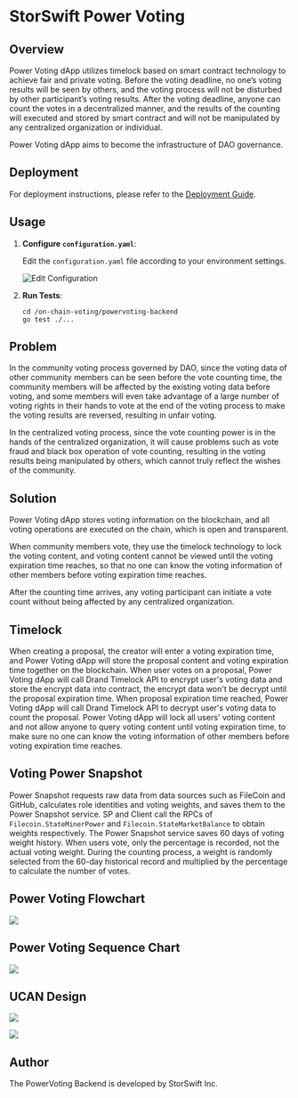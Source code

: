 # StorSwift Power Voting

## Overview

Power Voting dApp utilizes timelock based on smart contract technology to achieve fair and private voting. Before the voting deadline, no one’s voting results will be seen by others, and the voting process will not be disturbed by other participant’s voting results. After the voting deadline, anyone can count the votes in a decentralized manner, and the results of the counting will executed and stored by smart contract and will not be manipulated by any centralized organization or individual. 

Power Voting dApp aims to become the infrastructure of DAO governance.

## Deployment

For deployment instructions, please refer to the [Deployment Guide](Install.md).

## Usage

1. **Configure `configuration.yaml`**: 

   Edit the `configuration.yaml` file according to your environment settings.

   ![Edit Configuration](img/1.png)

2. **Run Tests**:

   ```
   cd /on-chain-voting/powervoting-backend
   go test ./...
   ```

## Problem

In the community voting process governed by DAO, since the voting data of other community members can be seen before the vote counting time, the community members will be affected by the existing voting data before voting, and some members will even take advantage of a large number of voting rights in their hands to vote at the end of the voting process to make the voting results are reversed, resulting in unfair voting.

In the centralized voting process, since the vote counting power is in the hands of the centralized organization, it will cause problems such as vote fraud and black box operation of vote counting, resulting in the voting results being manipulated by others, which cannot truly reflect the wishes of the community.

## Solution

Power Voting dApp stores voting information on the blockchain, and all voting operations are executed on the chain, which is open and transparent. 

When community members vote, they use the timelock technology to lock the voting content, and voting content cannot be viewed until the voting expiration time reaches, so that no one can know the voting information of other members before voting expiration time reaches. 

After the counting time arrives, any voting participant can initiate a vote count without being affected by any centralized organization.

## Timelock

When creating a proposal, the creator will enter a voting expiration time, and Power Voting dApp will store the proposal content and voting expiration time together on the blockchain. When user votes on a proposal, Power Voting dApp will call Drand Timelock API to encrypt user's voting data and store the encrypt data into contract, the encrypt data won't be decrypt until the proposal expiration time. When proposal expiration time reached, Power Voting dApp will call Drand Timelock API to decrypt user's voting data to count the proposal. Power Voting dApp will lock all users' voting content and not allow anyone to query voting content until voting expiration time, to make sure no one can know the voting information of other members before voting expiration time reaches.

## Voting Power Snapshot

Power Snapshot requests raw data from data sources such as FileCoin and GitHub, calculates role identities and voting weights, and saves them to the Power Snapshot service. SP and Client call the RPCs of `Filecoin.StateMinerPower` and `Filecoin.StateMarketBalance` to obtain weights respectively. The Power Snapshot service saves 60 days of voting weight history. When users vote, only the percentage is recorded, not the actual voting weight. During the counting process, a weight is randomly selected from the 60-day historical record and multiplied by the percentage to calculate the number of votes.

## Power Voting Flowchart

![](img/flowchart.png)

## Power Voting Sequence Chart

![](img/timing_diagram.png)

## UCAN Design

![](img/ucan1.png)

![](img/ucan2.png)

## Author

The PowerVoting Backend is developed by StorSwift Inc.

